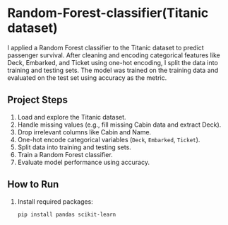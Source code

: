 # Random-Forest-classifier(Titanic dataset)
I applied a Random Forest classifier to the Titanic dataset to predict passenger survival. After cleaning and encoding categorical features like Deck, Embarked, and Ticket using one-hot encoding, I split the data into training and testing sets. The model was trained on the training data and evaluated on the test set using accuracy as the metric.
## Project Steps

1. Load and explore the Titanic dataset.
2. Handle missing values (e.g., fill missing Cabin data and extract Deck).
3. Drop irrelevant columns like Cabin and Name.
4. One-hot encode categorical variables (`Deck`, `Embarked`, `Ticket`).
5. Split data into training and testing sets.
6. Train a Random Forest classifier.
7. Evaluate model performance using accuracy.

## How to Run

1. Install required packages:
   ```bash
   pip install pandas scikit-learn
